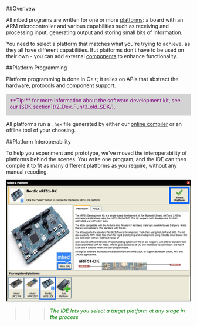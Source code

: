 ##Overivew

All mbed programs are written for one or more [platforms](http://developer.mbed.org/platforms/): a board with an ARM microcontroller and various capabilities such as receiving and processing input, generating output and storing small bits of information. 

You need to select a platform that matches what you're trying to achieve, as they all have different capabilities. But platforms don't have to be used on their own - you can add external [components](http://developer.mbed.org/components/) to enhance functionality.

##Platform Programming

Platform programming is done in C++; it relies on APIs that abstract the hardware, protocols and component support. 

<span style="background-color:lightgray; color:purple; display:block; height:40px; padding:10px">
**Tip:** for more information about the software development kit, see our [SDK section](/2_Dev_Fun/3_old_SDK/).
</span>

All platforms run a `.hex` file generated by either our [online compiler](https://developer.mbed.org/compiler/) or an offline tool of your choosing. 

##Platform Interoperability 

To help you experiment and prototype, we've moved the interoperability of platforms behind the scenes. You write one program, and the IDE can then compile it to fit as many different platforms as you require, without any manual recoding.

![Multiple platforms](/1_Getting_Started/Images/IDE_Select_Platform.png "The IDE lets you select a target platform at any stage in the process")
>>><span style="color:green;">*The IDE lets you select a target platform at any stage in the process*</span>



